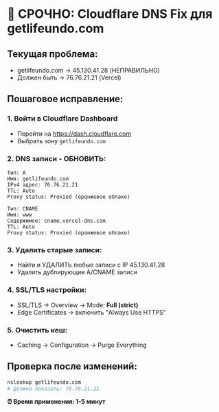 # 🚨 СРОЧНО: Cloudflare DNS Fix для getlifeundo.com

## Текущая проблема:
- getlifeundo.com → 45.130.41.28 (НЕПРАВИЛЬНО)
- Должен быть → 76.76.21.21 (Vercel)

## Пошаговое исправление:

### 1. Войти в Cloudflare Dashboard
- Перейти на https://dash.cloudflare.com
- Выбрать зону `getlifeundo.com`

### 2. DNS записи - ОБНОВИТЬ:
```
Тип: A
Имя: getlifeundo.com
IPv4 адрес: 76.76.21.21
TTL: Auto
Proxy status: Proxied (оранжевое облако)

Тип: CNAME  
Имя: www
Содержимое: cname.vercel-dns.com
TTL: Auto
Proxy status: Proxied (оранжевое облако)
```

### 3. Удалить старые записи:
- Найти и УДАЛИТЬ любые записи с IP 45.130.41.28
- Удалить дублирующие A/CNAME записи

### 4. SSL/TLS настройки:
- SSL/TLS → Overview → Mode: **Full (strict)**
- Edge Certificates → включить "Always Use HTTPS"

### 5. Очистить кеш:
- Caching → Configuration → Purge Everything

## Проверка после изменений:
```bash
nslookup getlifeundo.com
# Должно показать: 76.76.21.21
```

**⏰ Время применения: 1-5 минут**

